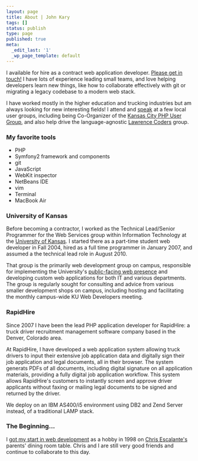 ```yaml
---
layout: page
title: About | John Kary
tags: []
status: publish
type: page
published: true
meta:
  _edit_last: '1'
  _wp_page_template: default
---
```

I available for hire as a contract web application developer. [Please get in touch!][] I have lots of experience leading small teams, and love helping developers learn new things, like how to collaborate effectively with git or migrating a legacy codebase to a modern web stack.

I have worked mostly in the higher education and trucking industries but am always looking for new interesting fields! I attend and [speak][] at a few local user groups, including being Co-Organizer of the [Kansas City PHP User Group][], and also help drive the language-agnostic [Lawrence Coders][] group.

### My favorite tools

-   PHP
-   Symfony2 framework and components
-   git
-   JavaScript
-   WebKit inspector
-   NetBeans IDE
-   vim
-   Terminal
-   MacBook Air

### University of Kansas

Before becoming a contractor, I worked as the Technical Lead/Senior Programmer for the Web Services group within Information Technology at the [University of Kansas][]. I started there as a part-time student web developer in Fall 2004, hired as a full time programmer in January 2007, and assumed a the technical lead role in August 2010.

That group is the primarily web development group on campus, responsible for implementing the University's [public-facing web presence][] and developing custom web applications for both IT and various departments. The group is regularly sought for consulting and advice from various smaller development shops on campus, including hosting and facilitating the monthly campus-wide KU Web Developers meeting.

### RapidHire

Since 2007 I have been the lead PHP application developer for RapidHire: a truck driver recruitment management software company based in the Denver, Colorado area.

At RapidHire, I have developed a web application system allowing truck drivers to input their extensive job application data and digitally sign their job application and legal documents, all in their browser. The system generats PDFs of all documents, including digital signature on all application materials, providing a fully digital job application workflow. This system allows RapidHire's customers to instantly screen and approve driver applicants without faxing or mailing legal documents to be signed and returned by the driver.

We deploy on an IBM AS400/i5 environment using DB2 and Zend Server instead, of a traditional LAMP stack.

### The Beginning&hellip;

I [got my start in web development][] as a hobby in 1998 on [Chris
Escalante's][] parents' dining room table. Chris and I are still very
good friends and continue to collaborate to this day.

  [Please get in touch!]: http://johnkary.net/contact
  [speak]: http://johnkary.net/talks
  [Kansas City PHP User Group]: http://www.meetup.com/kcphpug/
  [Lawrence Coders]: http://www.meetup.com/Lawrence-Coders/
  [University of Kansas]: http://www.ku.edu "University of Kansas"
  [public-facing web presence]: http://www.ku.edu
  [got my start in web development]: http://cjonline.com/stories/102900/kid_iconcepts.shtml
  [Chris Escalante's]: http://cescalante.com/